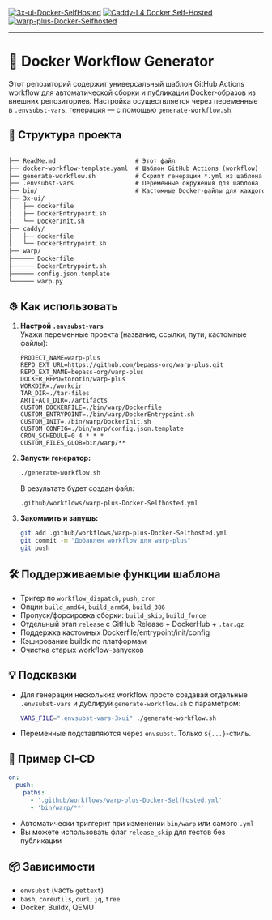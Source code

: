 [![3x-ui-Docker-SelfHosted](https://github.com/Torotin/AutoDockerBuilder/actions/workflows/3x-ui-Docker-selfhosted.yml/badge.svg)](https://github.com/Torotin/AutoDockerBuilder/actions/workflows/3x-ui-Docker-selfhosted.yml)
[![Caddy-L4 Docker Self-Hosted](https://github.com/Torotin/AutoDockerBuilder/actions/workflows/Caddy-L4-Docker-selfhosted.yml/badge.svg)](https://github.com/Torotin/AutoDockerBuilder/actions/workflows/Caddy-L4-Docker-selfhosted.yml)
[![warp-plus-Docker-Selfhosted](https://github.com/Torotin/AutoDockerBuilder/actions/workflows/WarpPlus-Docker-Selfhosted.yml/badge.svg)](https://github.com/Torotin/AutoDockerBuilder/actions/workflows/WarpPlus-Docker-Selfhosted.yml)


---


# 🐳 Docker Workflow Generator

Этот репозиторий содержит универсальный шаблон GitHub Actions workflow для автоматической сборки и публикации Docker-образов из внешних репозиториев. Настройка осуществляется через переменные в `.envsubst-vars`, генерация — с помощью `generate-workflow.sh`.

## 📁 Структура проекта

```markdown

├── ReadMe.md                      # Этот файл
├── docker-workflow-template.yaml  # Шаблон GitHub Actions (workflow)
├── generate-workflow.sh           # Скрипт генерации *.yml из шаблона
├── .envsubst-vars                 # Переменные окружения для шаблона
├── bin/                           # Кастомные Docker-файлы для каждого проекта
├── 3x-ui/
│   ├── dockerfile
│   ├── DockerEntrypoint.sh
│   └── DockerInit.sh
├── caddy/
│   ├── dockerfile
│   └── DockerEntrypoint.sh
├── warp/
├────── Dockerfile
├────── DockerEntrypoint.sh
├────── config.json.template
└────── warp.py

```

## ⚙️ Как использовать

1. **Настрой `.envsubst-vars`**  
   Укажи переменные проекта (название, ссылки, пути, кастомные файлы):

   ```env
   PROJECT_NAME=warp-plus
   REPO_EXT_URL=https://github.com/bepass-org/warp-plus.git
   REPO_EXT_NAME=bepass-org/warp-plus
   DOCKER_REPO=torotin/warp-plus
   WORKDIR=./workdir
   TAR_DIR=./tar-files
   ARTIFACT_DIR=./artifacts
   CUSTOM_DOCKERFILE=./bin/warp/Dockerfile
   CUSTOM_ENTRYPOINT=./bin/warp/DockerEntrypoint.sh
   CUSTOM_INIT=./bin/warp/DockerInit.sh
   CUSTOM_CONFIG=./bin/warp/config.json.template
   CRON_SCHEDULE=0 4 * * *
   CUSTOM_FILES_GLOB=bin/warp/**
    ````

2. **Запусти генератор:**

   ```bash
   ./generate-workflow.sh
   ```

   В результате будет создан файл:

   ```
   .github/workflows/warp-plus-Docker-Selfhosted.yml
   ```

3. **Закоммить и запушь:**

   ```bash
   git add .github/workflows/warp-plus-Docker-Selfhosted.yml
   git commit -m "Добавлен workflow для warp-plus"
   git push
   ```

## 🛠 Поддерживаемые функции шаблона

* Тригер по `workflow_dispatch`, `push`, `cron`
* Опции `build_amd64`, `build_arm64`, `build_386`
* Пропуск/форсировка сборки: `build_skip`, `build_force`
* Отдельный этап `release` с GitHub Release + DockerHub + `.tar.gz`
* Поддержка кастомных Dockerfile/entrypoint/init/config
* Кэширование buildx по платформам
* Очистка старых workflow-запусков

## 💡 Подсказки

* Для генерации нескольких workflow просто создавай отдельные `.envsubst-vars` и дублируй `generate-workflow.sh` с параметром:

  ```bash
  VARS_FILE=".envsubst-vars-3xui" ./generate-workflow.sh
  ```

* Переменные подставляются через `envsubst`. Только `${...}`-стиль.

## 🧪 Пример CI-CD

```yaml
on:
  push:
    paths:
      - '.github/workflows/warp-plus-Docker-Selfhosted.yml'
      - 'bin/warp/**'
```

* Автоматически триггерит при изменении `bin/warp` или самого `.yml`
* Вы можете использовать флаг `release_skip` для тестов без публикации

## 📦 Зависимости

* `envsubst` (часть `gettext`)
* `bash`, `coreutils`, `curl`, `jq`, `tree`
* Docker, Buildx, QEMU
